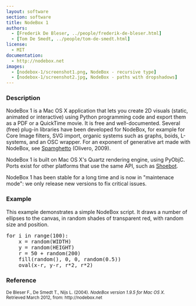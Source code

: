 ```yaml
---
layout: software
section: software
title: NodeBox 1
authors:
  - [Frederik De Bleser, ../people/frederik-de-bleser.html]
  - [Tom De Smedt, ../people/tom-de-smedt.html]
license:
  - MIT
documentation:
  - http://nodebox.net
images:
  - [nodebox-1/screenshot1.png, NodeBox - recursive type]
  - [nodebox-1/screenshot2.jpg, NodeBox - paths with dropshadows]
---
```


<h3>Description</h3>

NodeBox 1 is a Mac OS X application that lets you create 2D visuals (static, animated or interactive) using Python programming code and export them as a PDF or a QuickTime movie. It is free and well-documented. Several (free) plug-in libraries have been developed for NodeBox, for example for Core Image filters, SVG import, organic systems such as graphs, boids, L-systems, and an OSC wrapper. For an exponent of generative art made with NodeBox, see <a href="http://www.spamghetto.com" class="tag-project">Spamghetto</a> (Olivero, 2009).

NodeBox 1 is built on Mac OS X's Quartz rendering engine, using PyObjC. Ports exist for other platforms that use the same API, such as <a href="http://shoebot.net" class="tag-software">Shoebot</a>.

NodeBox 1 has been stable for a long time and is now in "maintenace mode": we only release new versions to fix critical issues. 

<h3>Example</h3>

This example demonstrates a simple NodeBox script. It draws a number of ellipses to the canvas, in random shades of transparent red, with random size and position.

<pre class="brush:python;">
for i in range(100):
    x = random(WIDTH)
    y = random(HEIGHT)
    r = 50 + random(200)
    fill(random(), 0, 0, random(0.5))
    oval(x-r, y-r, r*2, r*2)
</pre>


<h3>Reference</h3>

<p class="cite"><small>De Bleser F., De Smedt T., Nijs L. (2004). <cite>NodeBox version 1.9.5 for Mac OS X.</cite><br /> 
Retrieved March 2012, from: http://nodebox.net</small></p>